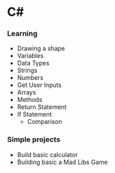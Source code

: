 # C#

### Learning
- Drawing a shape
- Variables
- Data Types
- Strings
- Numbers
- Get User Inputs
- Arrays
- Methods
- Return Statement
- If Statement
    - Comparison

### Simple projects
- Build basic calculator
- Building basic a Mad Libs Game

